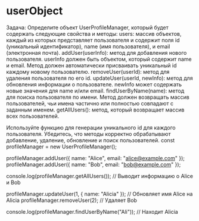 # userObject
Задача:
Определите объект UserProfileManager, который будет содержать следующие свойства и методы:
users: массив объектов, каждый из которых представляет пользователя и содержит поля id (уникальный идентификатор), name (имя пользователя), и email (электронная почта).
addUser(userInfo): метод для добавления нового пользователя. userInfo должен быть объектом, который содержит name и email. Метод должен автоматически присваивать уникальный id каждому новому пользователю.
removeUser(userId): метод для удаления пользователя по его id.
updateUser(userId, newInfo): метод для обновления информации о пользователе. newInfo может содержать новые значения для name и/или email.
findUserByName(name): метод для поиска пользователя по имени. Метод должен возвращать массив пользователей, чьи имена частично или полностью совпадают с заданным именем.
getAllUsers(): метод, который возвращает массив всех пользователей.


Используйте функцию для генерации уникального id для каждого пользователя.
Убедитесь, что методы корректно обрабатывают добавление, удаление, обновление и поиск пользователей.
const profileManager = new UserProfileManager();

profileManager.addUser({ name: "Alice", email: "alice@example.com" });
profileManager.addUser({ name: "Bob", email: "bob@example.com" });

console.log(profileManager.getAllUsers()); // Выводит информацию о Alice и Bob

profileManager.updateUser(1, { name: "Alicia" }); // Обновляет имя Alice на Alicia
profileManager.removeUser(2); // Удаляет Bob

console.log(profileManager.findUserByName("Ali")); // Находит Alicia
